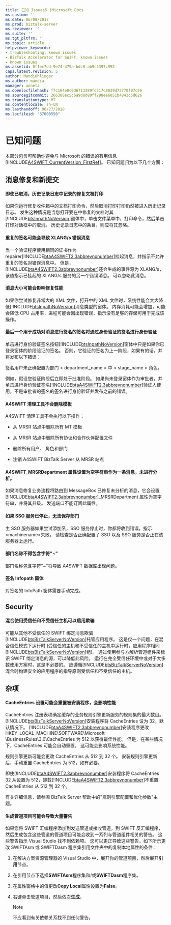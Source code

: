 ```yaml
---
title: 已知 Issues5 |Microsoft Docs
ms.custom: ''
ms.date: 06/08/2017
ms.prod: biztalk-server
ms.reviewer: ''
ms.suite: ''
ms.tgt_pltfrm: ''
ms.topic: article
helpviewer_keywords:
- troubleshooting, known issues
- BizTalk Accelerator for SWIFT, known issues
- known issues
ms.assetid: 0f1ec7dd-9e74-479a-bdc8-ab9c4397c992
caps.latest.revision: 5
author: MandiOhlinger
ms.author: mandia
manager: anneta
ms.openlocfilehash: f7c164e8c0d6713389fd317c8839d72770f07c56
ms.sourcegitcommit: 266308ec5c6a9d8d80ff298ee6051b4843c5d626
ms.translationtype: MT
ms.contentlocale: zh-CN
ms.lasthandoff: 06/27/2018
ms.locfileid: "37000550"
---
```

# <a name="known-issues"></a>已知问题
本部分包含可帮助你避免与 Microsoft 的错误的有用信息[!INCLUDE[A4SWIFT_CurrentVersion_FirstRef](../../includes/a4swift-currentversion-firstref-md.md)]。 已知问题归为以下几个方面：  
  
## <a name="message-repair-and-new-submission"></a>消息修复和新提交

#### <a name="printing-of-a-repair-document-is-recorded-in-the-history-log-even-if-canceled"></a>即使已取消，历史记录日志中记录的修复文档打印  
 如果你运行修复收件箱中的文档打印命令，然后取消打印打印仍然被进入历史记录日志。 发生这种情况是当您打开要在中修复的文档时其[!INCLUDE[btsInpathNoVersion](../../includes/btsinpathnoversion-md.md)]窗体中，单击文件菜单中，打印命令，然后单击打印对话框中的取消。 历史记录日志中的条目，则应将其忽略。  
  
#### <a name="a-duplicate-signature-can-cause-an-xlangs-error-message"></a>重复的签名可能会导致 XLANG/s 错误消息  
 当一个验证程序使用相同的证书作为 repairer[!INCLUDE[btaA4SWIFT2.3abbrevnonumber](../../includes/btaa4swift2-3abbrevnonumber-md.md)]挂起消息，并指示不允许重复的签名对错误消息中。 但是，[!INCLUDE[btaA4SWIFT2.3abbrevnonumber](../../includes/btaa4swift2-3abbrevnonumber-md.md)]还会生成的事件源为 XLANG/s，该值指示已挂起的 XLANG/s 服务的另一个错误消息。 可以忽略此消息。  
  
#### <a name="message-size-can-affect-repair-performance"></a>消息大小可能会影响修复性能  
 如果你尝试修复非常大的 XML 文件，打开中的 XML 文件时，系统性能会大大降低[!INCLUDE[btsInpathNoVersion](../../includes/btsinpathnoversion-md.md)]消息类型的窗体。 内存消耗可能会增加，可能会降低 CPU 占用率，进程可能会因出现错误，指示没有足够的存储可用于完成该操作。  
  
#### <a name="the-last-signature-used-to-sign-a-message-successfully-will-be-authenticated-by-authenticate-signatures"></a>最后一个用于成功对消息进行签名的签名将通过身份验证的签名进行身份验证  
 单击进行身份验证签名按钮[!INCLUDE[btsInpathNoVersion](../../includes/btsinpathnoversion-md.md)]窗体中只是如果你已登录窗体的阶段验证的签名。 否则，它验证的签名为上一阶段，如果有的话，并将发布以下错误：  
  
 签名用户未正确配置为部门 < department_name > 中 < stage_name > 角色。  
  
 例如，假设您验证阶段后立即处于批准阶段。 如果尚未登录窗体作为审批者，并单击进行身份验证签名[!INCLUDE[btaA4SWIFT2.3abbrevnonumber](../../includes/btaa4swift2-3abbrevnonumber-md.md)]验证人使用，不是审批者的签名的签名进行身份验证并发布之前的错误。  

#### <a name="a4swift-cleanup-tool-doesnt-delete-templates"></a>A4SWIFT 清理工具不会删除模板  
 A4SWIFT 清理工具不会执行以下操作：  
  
-   从 MRSR 站点中删除所有 MT 模板  
  
-   从 MRSR 站点中删除所有协议和合作伙伴配置文件  
  
-   删除所有用户、 角色和部门  
  
-   注销 A4SWIFT BizTalk Server 从 MRSR 站点  
  
#### <a name="the-a4swiftmrsrdepartment-property-is-set-to-an-empty-string-for-a-message-that-did-not-parse"></a>A4SWIFT_MRSRDepartment 属性设置为空字符串作为一条消息，未进行分析。  
 如果消息修复业务流程将路由到 MessageBox 已修复未分析的消息，它会设置[!INCLUDE[btaA4SWIFT2.3abbrevnonumber](../../includes/btaa4swift2-3abbrevnonumber-md.md)]_MRSRDepartment 属性为空字符串，并将其升级。 发送端口不能订阅此属性。  
  
#### <a name="cannot-save-a-department-if-the-sso-service-has-been-stopped"></a>如果 SSO 服务已停止，无法保存部门  
 主 SSO 服务器如果尝试添加系，SSO 服务停止时，你都将收到错误，指示\<machinename\>失败。 请检查是否正确配置了 SSO 以及 SSO 服务是否正在该服务器上运行。  
  
#### <a name="a-department-name-must-not-contain-the-character-"></a>部门名称不得包含字符"~"  
 部门名称包含字符"~"将导致 A4SWIFT 数据库出现问题。  
  
#### <a name="signing-infopath-forms"></a>签名 Infopath 窗体  
 对签名的 InfoPath 窗体需要手动完成。  
  
## <a name="security"></a>Security

#### <a name="mixing-trusted-and-untrusted-hosts-can-enable-spoofing"></a>混合使用受信任和不受信任主机可以启用欺骗  

 可能从其他不受信任的 SWIFT 绑定消息欺骗[!INCLUDE[btsBizTalkServerNoVersion](../../includes/btsbiztalkservernoversion-md.md)]托管应用程序。 这是仅一个问题，在混合信任模式下运行时 (受信任的主机和不受信任的主机中运行时，应用程序相同[!INCLUDE[btsBizTalkServerNoVersion](../../includes/btsbiztalkservernoversion-md.md)]组)。 通过使用参与方解析管道组件来标识 SWIFT 绑定消息的源，可以降低此风险。 运行在完全受信任环境中或对于大多数使用方案时，这是不必要的。 应遵循[!INCLUDE[btsBizTalkServerNoVersion](../../includes/btsbiztalkservernoversion-md.md)]混合时构建安全的应用程序的指导原则受信任和不受信任的主机。 
 
## <a name="miscellaneous"></a>杂项

#### <a name="the-cacheentries-setting-may-be-reset-by-a-setup-program-affecting-performance"></a>CacheEntries 设置可能会重置被安装程序，会影响性能  
 CacheEntries 注册表项确定缓存的业务规则引擎更新服务的规则集的最大数目。 [!INCLUDE[btsBizTalkServerNoVersion](../../includes/btsbiztalkservernoversion-md.md)]安装程序将 CacheEntries 设为 32，默认情况下。 [!INCLUDE[btaA4SWIFT2.3abbrevnonumber](../../includes/btaa4swift2-3abbrevnonumber-md.md)]安装程序更改 HKEY_LOCAL_MACHINE\SOFTWARE\\Microsoft \BusinessRules\3.0\CacheEntries 为 512 以获得最佳性能。 但是，在某些情况下，CacheEntries 可能会自动重置。 这可能会影响系统性能。  
  
 规则引擎更新可能会更改 CacheEntries 从 512 到 32 个。 安装规则引擎更新后，手动重置 CacheEntries 为 512，如有必要。  
  
 即使[!INCLUDE[btaA4SWIFT2.3abbrevnonumber](../../includes/btaa4swift2-3abbrevnonumber-md.md)]安装程序将 CacheEntries 32 从设置为 512，卸载[!INCLUDE[btaA4SWIFT2.3abbrevnonumber](../../includes/btaa4swift2-3abbrevnonumber-md.md)]不重置 CacheEntries 从 512 到 32 个。  
  
 有关详细信息，请参阅 BizTalk Server 帮助中的"规则引擎配置和优化参数"主题。  
  
#### <a name="building-a-pipeline-project-may-result-in-a-large-number-of-warnings"></a>生成管道项目可能会导致大量警告  
 如果您将 SWIFT 汇编程序添加到发送管道或接收管道，到 SWIFT 反汇编程序，然后生成包含这些管道的管道项目可能会收到一系列与管道组件相关的警告。 这些警告指示 Visual Studio 找不到依赖项。 您可以更正导致这些警告，如下所示更改 SWIFTAsm 或 SWIFTDasm 程序集引用文件夹中的复制本地属性的条件：  
  
1.  在解决方案资源管理器的 Visual Studio 中，展开你的管道项目，然后展开**引用**节点。  
  
2.  在引用节点下选择**SWIFTAsm**程序集和/或**SWIFTDasm**程序集。  
  
3.  在属性窗格中的值更改**Copy Local**属性设置为**False**。  
  
4.  右键单击管道项目，然后依次**生成**。  
  
    > [!NOTE]
    >  不应看到有关依赖关系找不到任何警告。   